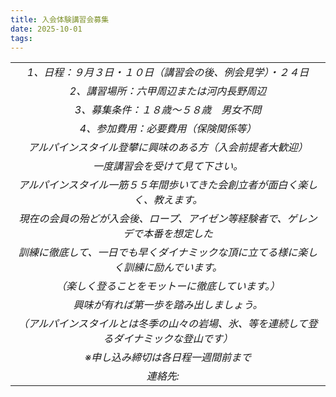 ```yaml
---
title: 入会体験講習会募集
date: 2025-10-01
tags: 
---
```


| |
|:-----:|
|*1、日程：９月３日・１０日（講習会の後、例会見学）・２４日*|
|*2、講習場所：六甲周辺または河内長野周辺*|
|*3、募集条件：１８歳～５８歳　男女不問*|
|*4、参加費用：必要費用（保険関係等）*|
|*アルパインスタイル登攀に興味のある方（入会前提者大歓迎）*|
|*一度講習会を受けて見て下さい。*|
|*アルパインスタイル一筋５５年間歩いてきた会創立者が面白く楽しく、教えます。*|
|*現在の会員の殆どが入会後、ロープ、アイゼン等経験者で、ゲレンデで本番を想定した*|
|*訓練に徹底して、一日でも早くダイナミックな頂に立てる様に楽しく訓練に励んでいます。*|
|*（楽しく登ることをモットーに徹底しています。）*|
|*興味が有れば第一歩を踏み出しましょう。*|
|*（アルパインスタイルとは冬季の山々の岩場、氷、等を連続して登るダイナミックな登山です）*|
|*※申し込み締切は各日程一週間前まで*|
|*連絡先:<img style="display:inline;height:1em" src="/introduction/mail.png">*|

